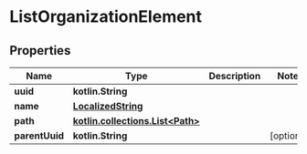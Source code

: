
# ListOrganizationElement

## Properties
Name | Type | Description | Notes
------------ | ------------- | ------------- | -------------
**uuid** | **kotlin.String** |  | 
**name** | [**LocalizedString**](LocalizedString.md) |  | 
**path** | [**kotlin.collections.List&lt;Path&gt;**](Path.md) |  | 
**parentUuid** | **kotlin.String** |  |  [optional]



